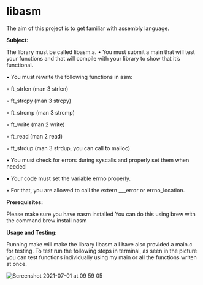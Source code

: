# libasm
The aim of this project is to get familiar with assembly language.


**Subject:**

The library must be called libasm.a.
• You must submit a main that will test your functions and that will compile with
your library to show that it’s functional.

• You must rewrite the following functions in asm:

  ◦ ft_strlen (man 3 strlen)

  ◦ ft_strcpy (man 3 strcpy)

  ◦ ft_strcmp (man 3 strcmp)

  ◦ ft_write (man 2 write)

  ◦ ft_read (man 2 read)

  ◦ ft_strdup (man 3 strdup, you can call to malloc)

• You must check for errors during syscalls and properly set them when needed

• Your code must set the variable errno properly.

• For that, you are allowed to call the extern ___error or errno_location.


**Prerequisites:**

Please make sure you have nasm installed 
You can do this using brew with the command
brew install nasm


**Usage and Testing:**

Running make will make the library libasm.a
I have also provided a main.c for testing.
To test run the following steps in terminal, as seen in the picture you can test functions individually using my main or all the functions writen at once.

![Screenshot 2021-07-01 at 09 59 05](https://user-images.githubusercontent.com/61982496/124088786-93b22b00-da53-11eb-83e0-f034aa1d7e78.png)
